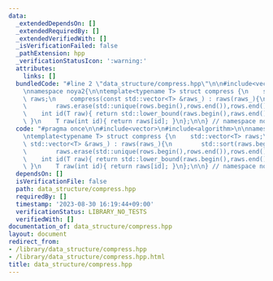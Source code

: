 ```yaml
---
data:
  _extendedDependsOn: []
  _extendedRequiredBy: []
  _extendedVerifiedWith: []
  _isVerificationFailed: false
  _pathExtension: hpp
  _verificationStatusIcon: ':warning:'
  attributes:
    links: []
  bundledCode: "#line 2 \"data_structure/compress.hpp\"\n\n#include<vector>\n#include<algorithm>\n\
    \nnamespace noya2{\n\ntemplate<typename T> struct compress {\n    std::vector<T>\
    \ raws;\n    compress(const std::vector<T> &raws_) : raws(raws_){\n        std::sort(raws.begin(),raws.end());\n\
    \        raws.erase(std::unique(rows.begin(),rows.end()),rows.end());\n    }\n\
    \    int id(T raw){ return std::lower_bound(raws.begin(),raws.end(),raw) - raws.begin();\
    \ }\n    T raw(int id){ return raws[id]; }\n};\n\n} // namespace noya2\n"
  code: "#pragma once\n\n#include<vector>\n#include<algorithm>\n\nnamespace noya2{\n\
    \ntemplate<typename T> struct compress {\n    std::vector<T> raws;\n    compress(const\
    \ std::vector<T> &raws_) : raws(raws_){\n        std::sort(raws.begin(),raws.end());\n\
    \        raws.erase(std::unique(rows.begin(),rows.end()),rows.end());\n    }\n\
    \    int id(T raw){ return std::lower_bound(raws.begin(),raws.end(),raw) - raws.begin();\
    \ }\n    T raw(int id){ return raws[id]; }\n};\n\n} // namespace noya2"
  dependsOn: []
  isVerificationFile: false
  path: data_structure/compress.hpp
  requiredBy: []
  timestamp: '2023-08-30 16:19:44+09:00'
  verificationStatus: LIBRARY_NO_TESTS
  verifiedWith: []
documentation_of: data_structure/compress.hpp
layout: document
redirect_from:
- /library/data_structure/compress.hpp
- /library/data_structure/compress.hpp.html
title: data_structure/compress.hpp
---
```


